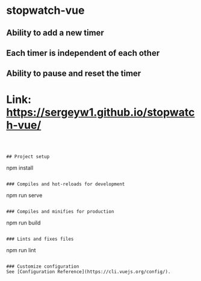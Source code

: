 # stopwatch-vue

## Ability to add a new timer
## Each timer is independent of each other
## Ability to pause and reset the timer

# Link: https://sergeyw1.github.io/stopwatch-vue/
```



## Project setup
```
npm install
```

### Compiles and hot-reloads for development
```
npm run serve
```

### Compiles and minifies for production
```
npm run build
```

### Lints and fixes files
```
npm run lint
```

### Customize configuration
See [Configuration Reference](https://cli.vuejs.org/config/).
